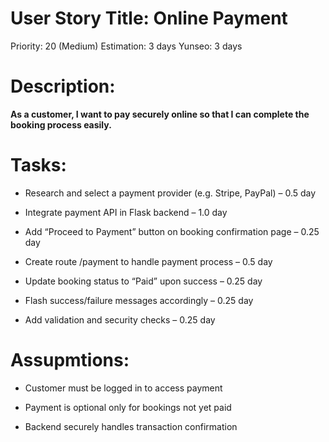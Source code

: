 # User Story Title: Online Payment
Priority: 20 (Medium)
Estimation: 3 days
Yunseo: 3 days

# Description:
**As a customer, I want to pay securely online so that I can complete the booking process easily.**

# Tasks:
- Research and select a payment provider (e.g. Stripe, PayPal) – 0.5 day

- Integrate payment API in Flask backend – 1.0 day

- Add “Proceed to Payment” button on booking confirmation page – 0.25 day

- Create route /payment to handle payment process – 0.5 day

- Update booking status to “Paid” upon success – 0.25 day

- Flash success/failure messages accordingly – 0.25 day

- Add validation and security checks – 0.25 day


# Assupmtions:
- Customer must be logged in to access payment

- Payment is optional only for bookings not yet paid

- Backend securely handles transaction confirmation
